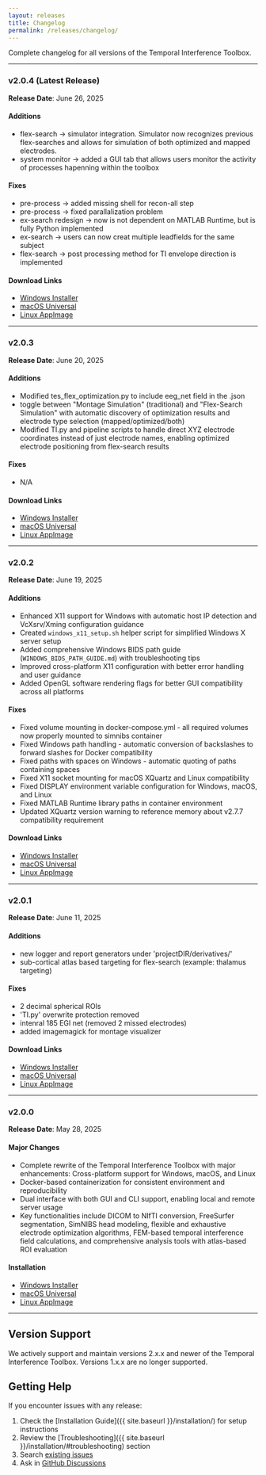 ```yaml
---
layout: releases
title: Changelog
permalink: /releases/changelog/
---
```


Complete changelog for all versions of the Temporal Interference Toolbox.

---

### v2.0.4 (Latest Release)

**Release Date**: June 26, 2025

#### Additions
- flex-search -> simulator integration. Simulator now recognizes previous flex-searches and allows for simulation of both optimized and mapped electrodes.
- system monitor -> added a GUI tab that allows users monitor the activity of processes hapenning within the toolbox

#### Fixes
- pre-process -> added missing shell for recon-all step
- pre-process -> fixed parallalization problem
- ex-search redesign -> now is not dependent on MATLAB Runtime, but is fully Python implemented
- ex-search -> users can now creat multiple leadfields for the same subject
- flex-search -> post processing method for TI envelope direction is implemented

#### Download Links
- [Windows Installer](https://github.com/idossha/TI-Toolbox/releases/download/v2.0.4/TI-Toolbox-Windows.exe)
- [macOS Universal](https://github.com/idossha/TI-Toolbox/releases/download/v2.0.4/TemporalInterferenceToolbox-macOS-universal.zip)
- [Linux AppImage](https://github.com/idossha/TI-Toolbox/releases/download/v2.0.4/TemporalInterferenceToolbox-Linux-x86_64.AppImage)

---

### v2.0.3

**Release Date**: June 20, 2025

#### Additions
- Modified tes_flex_optimization.py to include eeg_net field in the .json
- toggle between "Montage Simulation" (traditional) and "Flex-Search Simulation" with automatic discovery of optimization results and electrode type selection (mapped/optimized/both)
- Modified TI.py and pipeline scripts to handle direct XYZ electrode coordinates instead of just electrode names, enabling optimized electrode positioning from flex-search results

#### Fixes
- N/A

#### Download Links
- [Windows Installer](https://github.com/idossha/TI-Toolbox/releases/download/v2.0.3/TI-Toolbox-Windows.exe)
- [macOS Universal](https://github.com/idossha/TI-Toolbox/releases/download/v2.0.3/TemporalInterferenceToolbox-macOS-universal.zip)
- [Linux AppImage](https://github.com/idossha/TI-Toolbox/releases/download/v2.0.3/TemporalInterferenceToolbox-Linux-x86_64.AppImage)

---

### v2.0.2

**Release Date**: June 19, 2025

#### Additions
- Enhanced X11 support for Windows with automatic host IP detection and VcXsrv/Xming configuration guidance
- Created `windows_x11_setup.sh` helper script for simplified Windows X server setup
- Added comprehensive Windows BIDS path guide (`WINDOWS_BIDS_PATH_GUIDE.md`) with troubleshooting tips
- Improved cross-platform X11 configuration with better error handling and user guidance
- Added OpenGL software rendering flags for better GUI compatibility across all platforms

#### Fixes
- Fixed volume mounting in docker-compose.yml - all required volumes now properly mounted to simnibs container
- Fixed Windows path handling - automatic conversion of backslashes to forward slashes for Docker compatibility
- Fixed paths with spaces on Windows - automatic quoting of paths containing spaces
- Fixed X11 socket mounting for macOS XQuartz and Linux compatibility
- Fixed DISPLAY environment variable configuration for Windows, macOS, and Linux
- Fixed MATLAB Runtime library paths in container environment
- Updated XQuartz version warning to reference memory about v2.7.7 compatibility requirement

#### Download Links
- [Windows Installer](https://github.com/idossha/TI-Toolbox/releases/download/v2.0.2/TI-Toolbox-Windows.exe)
- [macOS Universal](https://github.com/idossha/TI-Toolbox/releases/download/v2.0.2/TemporalInterferenceToolbox-macOS-universal.zip)
- [Linux AppImage](https://github.com/idossha/TI-Toolbox/releases/download/v2.0.2/TemporalInterferenceToolbox-Linux-x86_64.AppImage)

---

### v2.0.1

**Release Date**: June 11, 2025

#### Additions
- new logger and report generators under 'projectDIR/derivatives/'  
- sub-cortical atlas based targeting for flex-search (example: thalamus targeting)  

#### Fixes
- 2 decimal spherical ROIs  
- 'TI.py' overwrite protection removed  
- intenral 185 EGI net (removed 2 missed electrodes)  
- added imagemagick for montage visualizer  

#### Download Links
- [Windows Installer](https://github.com/idossha/TI-Toolbox/releases/download/v2.0.1/TI-Toolbox-Windows.exe)
- [macOS Universal](https://github.com/idossha/TI-Toolbox/releases/download/v2.0.1/TemporalInterferenceToolbox-macOS-universal.zip)
- [Linux AppImage](https://github.com/idossha/TI-Toolbox/releases/download/v2.0.1/TemporalInterferenceToolbox-Linux-x86_64.AppImage)

---

### v2.0.0

**Release Date**: May 28, 2025

#### Major Changes
- Complete rewrite of the Temporal Interference Toolbox with major enhancements: Cross-platform support for Windows, macOS, and Linux
- Docker-based containerization for consistent environment and reproducibility
- Dual interface with both GUI and CLI support, enabling local and remote server usage
- Key functionalities include DICOM to NIfTI conversion, FreeSurfer segmentation, SimNIBS head modeling, flexible and exhaustive electrode optimization algorithms, FEM-based temporal interference field calculations, and comprehensive analysis tools with atlas-based ROI evaluation

#### Installation
- [Windows Installer](https://github.com/idossha/TI-Toolbox/releases/download/v2.0.0/TI-Toolbox-Windows.exe)
- [macOS Universal](https://github.com/idossha/TI-Toolbox/releases/download/v2.0.0/TemporalInterferenceToolbox-macOS-universal.zip)
- [Linux AppImage](https://github.com/idossha/TI-Toolbox/releases/download/v2.0.0/TemporalInterferenceToolbox-Linux-x86_64.AppImage)

---

## Version Support

We actively support and maintain versions 2.x.x and newer of the Temporal Interference Toolbox. Versions 1.x.x are no longer supported.

## Getting Help

If you encounter issues with any release:

1. Check the [Installation Guide]({{ site.baseurl }}/installation/) for setup instructions
2. Review the [Troubleshooting]({{ site.baseurl }}/installation/#troubleshooting) section
3. Search [existing issues](https://github.com/idossha/TI-Toolbox/issues)
4. Ask in [GitHub Discussions](https://github.com/idossha/TI-Toolbox/discussions) 